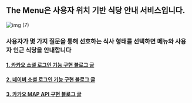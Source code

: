 ## The Menu은 사용자 위치 기반 식당 안내 서비스입니다.
![img (7)](https://user-images.githubusercontent.com/74910004/165495774-6c3c72b4-bcfc-4c95-8799-4f758b6794db.png)
### 사용자가 몇 가지 질문을 통해 선호하는 식사 형태를 선택하면 메뉴와 사용자 인근 식당을 안내합니다

#### [1. 카카오 소셜 로그인 기능 구현 블로그 글](https://sangkwon2406.tistory.com/115)
#### [2. 네이버 소셜 로그인 기능 구현 블로그 글](https://sangkwon2406.tistory.com/116)
#### [3. 카카오 MAP API 구현 블로그 글](https://sangkwon2406.tistory.com/117)
